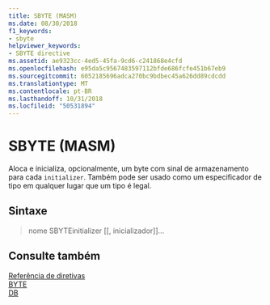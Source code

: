 ```yaml
---
title: SBYTE (MASM)
ms.date: 08/30/2018
f1_keywords:
- sbyte
helpviewer_keywords:
- SBYTE directive
ms.assetid: ae9323cc-4ed5-45fa-9cd6-c241868e4cfd
ms.openlocfilehash: e95da5c9567483597112bfde686fcfe451b67eb9
ms.sourcegitcommit: 6052185696adca270bc9bdbec45a626dd89cdcdd
ms.translationtype: MT
ms.contentlocale: pt-BR
ms.lasthandoff: 10/31/2018
ms.locfileid: "50531894"
---
```

# <a name="sbyte-masm"></a>SBYTE (MASM)

Aloca e inicializa, opcionalmente, um byte com sinal de armazenamento para cada `initializer`. Também pode ser usado como um especificador de tipo em qualquer lugar que um tipo é legal.

## <a name="syntax"></a>Sintaxe

> nome SBYTEinitializer [[, inicializador]]...

## <a name="see-also"></a>Consulte também

[Referência de diretivas](../../assembler/masm/directives-reference.md)<br/>
[BYTE](../../assembler/masm/byte-masm.md)<br/>
[DB](../../assembler/masm/db.md)<br/>